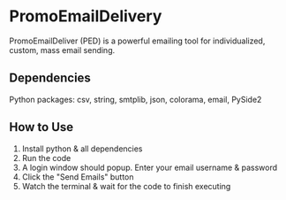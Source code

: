 # PromoEmailDelivery
PromoEmailDeliver (PED) is a powerful emailing tool for individualized, custom, mass email sending.

## Dependencies
Python packages: csv, string, smtplib, json, colorama, email, PySide2

## How to Use
1. Install python & all dependencies
2. Run the code
3. A login window should popup. Enter your email username & password
4. Click the "Send Emails" button
5. Watch the terminal & wait for the code to finish executing
